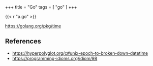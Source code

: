 +++
title = "Go"
tags = [ "go" ]
+++

{{< r "a.go" >}}

<https://golang.org/pkg/time>

## References

- <https://hyperpolyglot.org/c#unix-epoch-to-broken-down-datetime>
- <https://programming-idioms.org/idiom/98>
